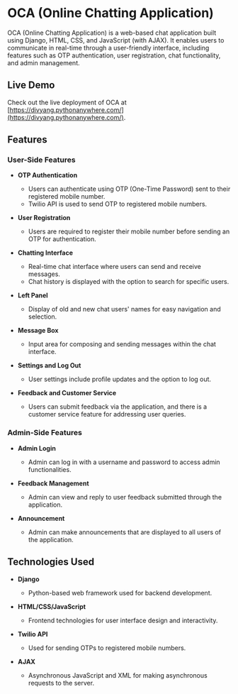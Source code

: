 # OCA (Online Chatting Application)

OCA (Online Chatting Application) is a web-based chat application built using Django, HTML, CSS, and JavaScript (with AJAX). It enables users to communicate in real-time through a user-friendly interface, including features such as OTP authentication, user registration, chat functionality, and admin management.

## Live Demo

Check out the live deployment of OCA at [https://divyang.pythonanywhere.com/](https://divyang.pythonanywhere.com/).

## Features

### User-Side Features
- **OTP Authentication**
  - Users can authenticate using OTP (One-Time Password) sent to their registered mobile number.
  - Twilio API is used to send OTP to registered mobile numbers.
  
- **User Registration**
  - Users are required to register their mobile number before sending an OTP for authentication.

- **Chatting Interface**
  - Real-time chat interface where users can send and receive messages.
  - Chat history is displayed with the option to search for specific users.

- **Left Panel**
  - Display of old and new chat users' names for easy navigation and selection.

- **Message Box**
  - Input area for composing and sending messages within the chat interface.

- **Settings and Log Out**
  - User settings include profile updates and the option to log out.

- **Feedback and Customer Service**
  - Users can submit feedback via the application, and there is a customer service feature for addressing user queries.

### Admin-Side Features
- **Admin Login**
  - Admin can log in with a username and password to access admin functionalities.

- **Feedback Management**
  - Admin can view and reply to user feedback submitted through the application.

- **Announcement**
  - Admin can make announcements that are displayed to all users of the application.

## Technologies Used
- **Django**
  - Python-based web framework used for backend development.

- **HTML/CSS/JavaScript**
  - Frontend technologies for user interface design and interactivity.

- **Twilio API**
  - Used for sending OTPs to registered mobile numbers.

- **AJAX**
  - Asynchronous JavaScript and XML for making asynchronous requests to the server.

